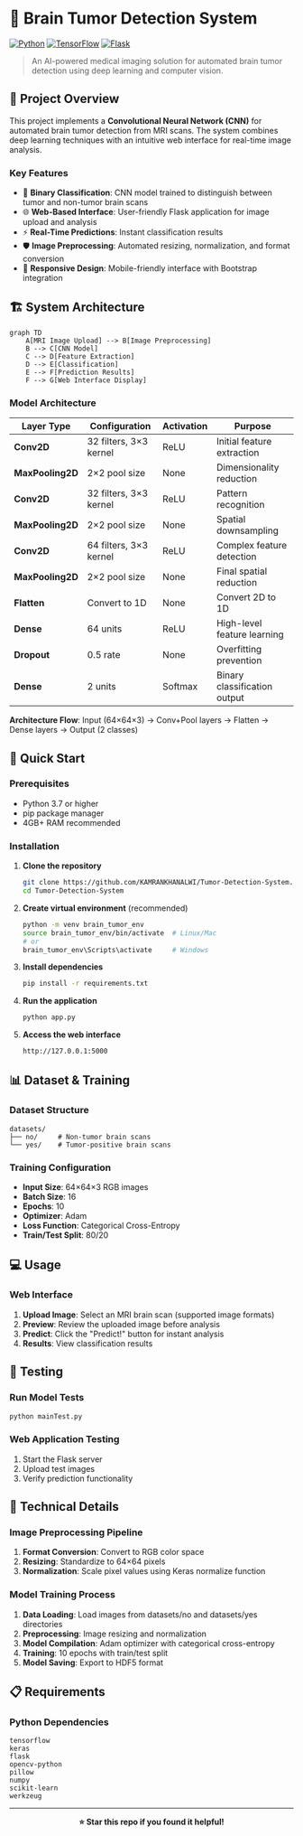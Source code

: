 # 🧠 Brain Tumor Detection System

[![Python](https://img.shields.io/badge/Python-3.7%2B-blue.svg)](https://www.python.org/)
[![TensorFlow](https://img.shields.io/badge/TensorFlow-2.x-orange.svg)](https://tensorflow.org/)
[![Flask](https://img.shields.io/badge/Flask-2.x-green.svg)](https://flask.palletsprojects.com/)

> An AI-powered medical imaging solution for automated brain tumor detection using deep learning and computer vision.

## 🎯 Project Overview

This project implements a **Convolutional Neural Network (CNN)** for automated brain tumor detection from MRI scans. The system combines deep learning techniques with an intuitive web interface for real-time image analysis.

### Key Features

- 🔬 **Binary Classification**: CNN model trained to distinguish between tumor and non-tumor brain scans
- 🌐 **Web-Based Interface**: User-friendly Flask application for image upload and analysis
- ⚡ **Real-Time Predictions**: Instant classification results
- 🛡️ **Image Preprocessing**: Automated resizing, normalization, and format conversion
- 📱 **Responsive Design**: Mobile-friendly interface with Bootstrap integration

## 🏗️ System Architecture

```mermaid
graph TD
    A[MRI Image Upload] --> B[Image Preprocessing]
    B --> C[CNN Model]
    C --> D[Feature Extraction]
    D --> E[Classification]
    E --> F[Prediction Results]
    F --> G[Web Interface Display]
```

### Model Architecture

| Layer Type | Configuration | Activation | Purpose |
|------------|---------------|------------|---------|
| **Conv2D** | 32 filters, 3×3 kernel | ReLU | Initial feature extraction |
| **MaxPooling2D** | 2×2 pool size | None | Dimensionality reduction |
| **Conv2D** | 32 filters, 3×3 kernel | ReLU | Pattern recognition |
| **MaxPooling2D** | 2×2 pool size | None | Spatial downsampling |
| **Conv2D** | 64 filters, 3×3 kernel | ReLU | Complex feature detection |
| **MaxPooling2D** | 2×2 pool size | None | Final spatial reduction |
| **Flatten** | Convert to 1D | None | Convert 2D to 1D |
| **Dense** | 64 units | ReLU | High-level feature learning |
| **Dropout** | 0.5 rate | None | Overfitting prevention |
| **Dense** | 2 units | Softmax | Binary classification output |

**Architecture Flow**: Input (64×64×3) → Conv+Pool layers → Flatten → Dense layers → Output (2 classes)

## 🚀 Quick Start

### Prerequisites

- Python 3.7 or higher
- pip package manager
- 4GB+ RAM recommended

### Installation

1. **Clone the repository**
   ```bash
   git clone https://github.com/KAMRANKHANALWI/Tumor-Detection-System.git
   cd Tumor-Detection-System
   ```

2. **Create virtual environment** (recommended)
   ```bash
   python -m venv brain_tumor_env
   source brain_tumor_env/bin/activate  # Linux/Mac
   # or
   brain_tumor_env\Scripts\activate     # Windows
   ```

3. **Install dependencies**
   ```bash
   pip install -r requirements.txt
   ```

4. **Run the application**
   ```bash
   python app.py
   ```

5. **Access the web interface**
   ```
   http://127.0.0.1:5000
   ```

## 📊 Dataset & Training

### Dataset Structure
```
datasets/
├── no/     # Non-tumor brain scans
└── yes/    # Tumor-positive brain scans
```

### Training Configuration
- **Input Size**: 64×64×3 RGB images
- **Batch Size**: 16
- **Epochs**: 10
- **Optimizer**: Adam
- **Loss Function**: Categorical Cross-Entropy
- **Train/Test Split**: 80/20

## 💻 Usage

### Web Interface

1. **Upload Image**: Select an MRI brain scan (supported image formats)
2. **Preview**: Review the uploaded image before analysis
3. **Predict**: Click the "Predict!" button for instant analysis
4. **Results**: View classification results

## 🧪 Testing

### Run Model Tests
```bash
python mainTest.py
```

### Web Application Testing
1. Start the Flask server
2. Upload test images 
3. Verify prediction functionality

## 🔬 Technical Details

### Image Preprocessing Pipeline
1. **Format Conversion**: Convert to RGB color space
2. **Resizing**: Standardize to 64×64 pixels
3. **Normalization**: Scale pixel values using Keras normalize function

### Model Training Process
1. **Data Loading**: Load images from datasets/no and datasets/yes directories
2. **Preprocessing**: Image resizing and normalization
3. **Model Compilation**: Adam optimizer with categorical cross-entropy
4. **Training**: 10 epochs with train/test split
5. **Model Saving**: Export to HDF5 format

## 📋 Requirements

### Python Dependencies
```
tensorflow
keras
flask
opencv-python
pillow
numpy
scikit-learn
werkzeug
```

---

<div align="center">

**⭐ Star this repo if you found it helpful!**

</div>
